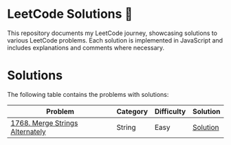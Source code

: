 # LeetCode Solutions 🚀
This repository documents my LeetCode journey, showcasing solutions to various LeetCode problems. Each solution is implemented in JavaScript and includes explanations and comments where necessary.



Solutions
==================

The following table contains the problems with solutions:

| Problem | Category | Difficulty |Solution |
| --- | --- | --- | --- |
| [1768. Merge Strings Alternately](https://leetcode.com/problems/merge-strings-alternately) | String | Easy | [Solution](Leetcode_Solutions/1768_Merge_Strings_Alternately) |

